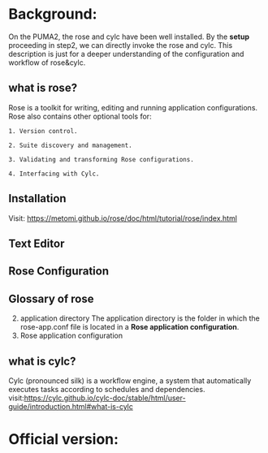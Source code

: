 # **Background:**  
On the PUMA2, the rose and cylc have been well installed. By the **setup** proceeding in step2, we can directly invoke the rose and cylc. This description is just for a deeper understanding of the configuration and workflow of rose&cylc.
## what is rose?
Rose is a toolkit for writing, editing and running application configurations.
Rose also contains other optional tools for:

    1. Version control.

    2. Suite discovery and management.

    3. Validating and transforming Rose configurations.

    4. Interfacing with Cylc.  
    
## Installation
Visit: https://metomi.github.io/rose/doc/html/tutorial/rose/index.html
## Text Editor
## Rose Configuration

## Glossary of rose
2. application directory
   The application directory is the folder in which the rose-app.conf file is located in a **Rose application configuration**.
3. Rose application configuration
   

## what is cylc?  
Cylc (pronounced silk) is a workflow engine, a system that automatically executes tasks according to schedules and dependencies.
visit:https://cylc.github.io/cylc-doc/stable/html/user-guide/introduction.html#what-is-cylc

# **Official version:**  

